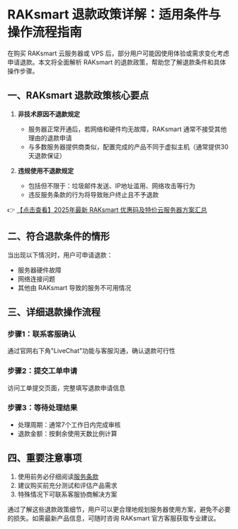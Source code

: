 # RAKsmart 退款政策详解：适用条件与操作流程指南

在购买 RAKsmart 云服务器或 VPS 后，部分用户可能因使用体验或需求变化考虑申请退款。本文将全面解析 RAKsmart 的退款政策，帮助您了解退款条件和具体操作步骤。

## 一、RAKsmart 退款政策核心要点

1. **非技术原因不退款规定**
   - 服务器正常开通后，若网络和硬件均无故障，RAKsmart 通常不接受其他理由的退款申请
   - 与多数服务器提供商类似，配置完成的产品不同于虚拟主机（通常提供30天退款保证）

2. **违规使用不退款规定**
   - 包括但不限于：垃圾邮件发送、IP地址滥用、网络攻击等行为
   - 违反服务条款的行为将导致账户终止且不予退款

👉 [【点击查看】2025年最新 RAKsmart 优惠码及特价云服务器方案汇总](https://bit.ly/raksmart)

## 二、符合退款条件的情形

当出现以下情况时，用户可申请退款：
- 服务器硬件故障
- 网络连接问题
- 其他由 RAKsmart 导致的服务不可用情况

## 三、详细退款操作流程

### 步骤1：联系客服确认
通过官网右下角"LiveChat"功能与客服沟通，确认退款可行性

### 步骤2：提交工单申请
访问工单提交页面，完整填写退款申请信息

### 步骤3：等待处理结果
- 处理周期：通常7个工作日内完成审核
- 退款金额：按剩余使用天数比例计算

## 四、重要注意事项

1. 使用前务必仔细阅读[服务条款](http://www.raksmart.com/Index/legal.html)
2. 建议购买前充分测试和评估产品需求
3. 特殊情况下可联系客服协商解决方案

通过了解这些退款政策细节，用户可以更合理地规划服务器使用方案，避免不必要的损失。如需最新产品信息，可随时咨询 RAKsmart 官方客服获取专业建议。